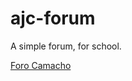 # ajc-forum
A simple forum, for school.

[Foro Camacho](/guides/content/editing-an-existing-page#modifying-front-matter)

